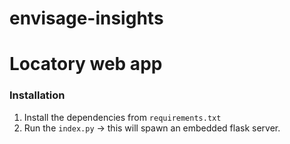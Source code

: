 # envisage-insights
# Locatory web app

### Installation
1) Install the dependencies from `requirements.txt`
2) Run the `index.py` -> this will spawn an embedded flask server.

